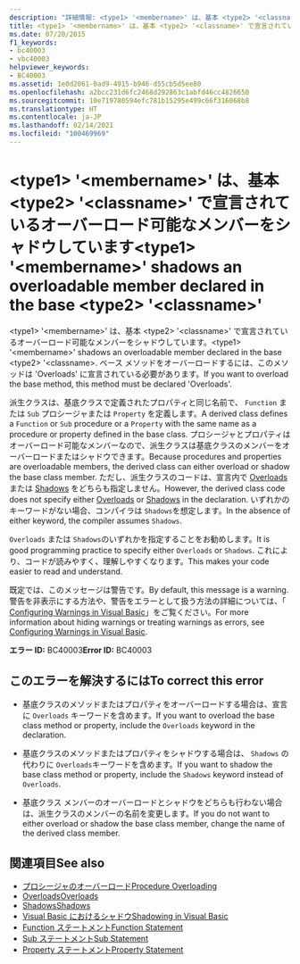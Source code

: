 ```yaml
---
description: "詳細情報: <type1> '<membername>' は、基本 <type2> '<classname>' で宣言されているオーバーロード可能なメンバーをシャドウしています"
title: <type1> '<membername>' は、基本 <type2> '<classname>' で宣言されているオーバーロード可能なメンバーをシャドウしています
ms.date: 07/20/2015
f1_keywords:
- bc40003
- vbc40003
helpviewer_keywords:
- BC40003
ms.assetid: 1e0d2061-0ad9-4915-b946-d55cb5d5ee80
ms.openlocfilehash: a2bcc231d6fc2468d292863c1abfd46cc4826650
ms.sourcegitcommit: 10e719780594efc781b15295e499c66f316068b8
ms.translationtype: HT
ms.contentlocale: ja-JP
ms.lasthandoff: 02/14/2021
ms.locfileid: "100469969"
---
```

# <a name="type1-membername-shadows-an-overloadable-member-declared-in-the-base-type2-classname"></a><span data-ttu-id="e844f-103">\<type1> '\<membername>' は、基本 \<type2> '\<classname>' で宣言されているオーバーロード可能なメンバーをシャドウしています</span><span class="sxs-lookup"><span data-stu-id="e844f-103">\<type1> '\<membername>' shadows an overloadable member declared in the base \<type2> '\<classname>'</span></span>

<span data-ttu-id="e844f-104">\<type1> '\<membername>' は、基本 \<type2> '\<classname>' で宣言されているオーバーロード可能なメンバーをシャドウしています。</span><span class="sxs-lookup"><span data-stu-id="e844f-104">\<type1> '\<membername>' shadows an overloadable member declared in the base \<type2> '\<classname>.</span></span> <span data-ttu-id="e844f-105">ベース メソッドをオーバーロードするには、このメソッドは 'Overloads' に宣言されている必要があります。</span><span class="sxs-lookup"><span data-stu-id="e844f-105">If you want to overload the base method, this method must be declared 'Overloads'.</span></span>  
  
 <span data-ttu-id="e844f-106">派生クラスは、基底クラスで定義されたプロパティと同じ名前で、 `Function` または `Sub` プロシージャまたは `Property` を定義します。</span><span class="sxs-lookup"><span data-stu-id="e844f-106">A derived class defines a `Function` or `Sub` procedure or a `Property` with the same name as a procedure or property defined in the base class.</span></span> <span data-ttu-id="e844f-107">プロシージャとプロパティはオーバーロード可能なメンバーなので、派生クラスは基底クラスのメンバーをオーバーロードまたはシャドウできます。</span><span class="sxs-lookup"><span data-stu-id="e844f-107">Because procedures and properties are overloadable members, the derived class can either overload or shadow the base class member.</span></span> <span data-ttu-id="e844f-108">ただし、派生クラスのコードは、宣言内で [Overloads](../language-reference/modifiers/overloads.md) または [Shadows](../language-reference/modifiers/shadows.md) をどちらも指定しません。</span><span class="sxs-lookup"><span data-stu-id="e844f-108">However, the derived class code does not specify either [Overloads](../language-reference/modifiers/overloads.md) or [Shadows](../language-reference/modifiers/shadows.md) in the declaration.</span></span> <span data-ttu-id="e844f-109">いずれかのキーワードがない場合、コンパイラは `Shadows`を想定します。</span><span class="sxs-lookup"><span data-stu-id="e844f-109">In the absence of either keyword, the compiler assumes `Shadows`.</span></span>  
  
 <span data-ttu-id="e844f-110">`Overloads` または `Shadows`のいずれかを指定することをお勧めします。</span><span class="sxs-lookup"><span data-stu-id="e844f-110">It is good programming practice to specify either `Overloads` or `Shadows`.</span></span> <span data-ttu-id="e844f-111">これにより、コードが読みやすく、理解しやすくなります。</span><span class="sxs-lookup"><span data-stu-id="e844f-111">This makes your code easier to read and understand.</span></span>  
  
 <span data-ttu-id="e844f-112">既定では、このメッセージは警告です。</span><span class="sxs-lookup"><span data-stu-id="e844f-112">By default, this message is a warning.</span></span> <span data-ttu-id="e844f-113">警告を非表示にする方法や、警告をエラーとして扱う方法の詳細については、「 [Configuring Warnings in Visual Basic](/visualstudio/ide/configuring-warnings-in-visual-basic)」をご覧ください。</span><span class="sxs-lookup"><span data-stu-id="e844f-113">For more information about hiding warnings or treating warnings as errors, see [Configuring Warnings in Visual Basic](/visualstudio/ide/configuring-warnings-in-visual-basic).</span></span>  
  
 <span data-ttu-id="e844f-114">**エラー ID:** BC40003</span><span class="sxs-lookup"><span data-stu-id="e844f-114">**Error ID:** BC40003</span></span>  
  
## <a name="to-correct-this-error"></a><span data-ttu-id="e844f-115">このエラーを解決するには</span><span class="sxs-lookup"><span data-stu-id="e844f-115">To correct this error</span></span>  
  
- <span data-ttu-id="e844f-116">基底クラスのメソッドまたはプロパティをオーバーロードする場合は、宣言に `Overloads` キーワードを含めます。</span><span class="sxs-lookup"><span data-stu-id="e844f-116">If you want to overload the base class method or property, include the `Overloads` keyword in the declaration.</span></span>  
  
- <span data-ttu-id="e844f-117">基底クラスのメソッドまたはプロパティをシャドウする場合は、 `Shadows` の代わりに `Overloads`キーワードを含めます。</span><span class="sxs-lookup"><span data-stu-id="e844f-117">If you want to shadow the base class method or property, include the `Shadows` keyword instead of `Overloads`.</span></span>  
  
- <span data-ttu-id="e844f-118">基底クラス メンバーのオーバーロードとシャドウをどちらも行わない場合は、派生クラスのメンバーの名前を変更します。</span><span class="sxs-lookup"><span data-stu-id="e844f-118">If you do not want to either overload or shadow the base class member, change the name of the derived class member.</span></span>  
  
## <a name="see-also"></a><span data-ttu-id="e844f-119">関連項目</span><span class="sxs-lookup"><span data-stu-id="e844f-119">See also</span></span>

- [<span data-ttu-id="e844f-120">プロシージャのオーバーロード</span><span class="sxs-lookup"><span data-stu-id="e844f-120">Procedure Overloading</span></span>](../programming-guide/language-features/procedures/procedure-overloading.md)
- [<span data-ttu-id="e844f-121">Overloads</span><span class="sxs-lookup"><span data-stu-id="e844f-121">Overloads</span></span>](../language-reference/modifiers/overloads.md)
- [<span data-ttu-id="e844f-122">Shadows</span><span class="sxs-lookup"><span data-stu-id="e844f-122">Shadows</span></span>](../language-reference/modifiers/shadows.md)
- [<span data-ttu-id="e844f-123">Visual Basic におけるシャドウ</span><span class="sxs-lookup"><span data-stu-id="e844f-123">Shadowing in Visual Basic</span></span>](../programming-guide/language-features/declared-elements/shadowing.md)
- [<span data-ttu-id="e844f-124">Function ステートメント</span><span class="sxs-lookup"><span data-stu-id="e844f-124">Function Statement</span></span>](../language-reference/statements/function-statement.md)
- [<span data-ttu-id="e844f-125">Sub ステートメント</span><span class="sxs-lookup"><span data-stu-id="e844f-125">Sub Statement</span></span>](../language-reference/statements/sub-statement.md)
- [<span data-ttu-id="e844f-126">Property ステートメント</span><span class="sxs-lookup"><span data-stu-id="e844f-126">Property Statement</span></span>](../language-reference/statements/property-statement.md)
